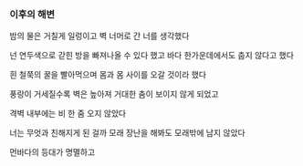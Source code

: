 ### 이후의 해변
 

밤의 물은 거칠게 일렁이고
벽 너머로 간 너를 생각했다
 
넌 연두색으로 갇힌 방을 빠져나올 수 있다 했고
바다 한가운데에서도 춥지 않다고 했다
 
흰 철쭉의 꿀을 빨아먹으며
몸과 몸 사이를 오갈 것이라 했다
 
풍랑이 거세질수록 벽은 높아져
거대한 춤이 보이지 않게 되었고
 
격벽 내부에는
비 한 줌 오지 않았다
 
너는 무엇과 친해지게 된 걸까
모래 장난을 해봐도 모래밖에 남지 않았다
 
먼바다의 등대가 명멸하고

